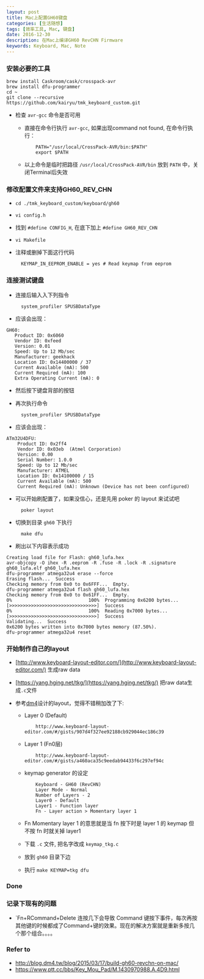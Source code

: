 ```yaml
---
layout: post
title: Mac上配置GH60键盘
categories: [生活随想]
tags: [效率工具, Mac, 键盘]
date: 2016-12-30
description: 在Mac上编译GH60 RevCHN Firmware
keywords: Keyboard, Mac, Note
---
```


### 安装必要的工具

    brew install Caskroom/cask/crosspack-avr
    brew install dfu-programmer
    cd ~
    git clone --recursive https://github.com/kairyu/tmk_keyboard_custom.git

* 检查 `avr-gcc` 命令是否可用

  * 直接在命令行执行 `avr-gcc`, 如果出现command not found, 在命令行执行：

            PATH="/usr/local/CrossPack-AVR/bin:$PATH"
            export $PATH

  * 以上命令是临时把路径 `/usr/local/CrossPack-AVR/bin` 放到 `PATH` 中，关闭Terminal后失效

### 修改配置文件来支持GH60_REV_CHN  

* `cd ./tmk_keyboard_custom/keyboard/gh60`
* `vi config.h`
* 找到 `#define CONFIG_H`, 在底下加上 `#define GH60_REV_CHN`

* `vi Makefile`
* 注释或删掉下面这行代码

        KEYMAP_IN_EEPROM_ENABLE = yes # Read keymap from eeprom

### 连接测试键盘

* 连接后输入入下列指令

        system_profiler SPUSBDataType

* 应该会出现：

```
GH60:
   Product ID: 0x6060
   Vendor ID: 0xfeed
   Version: 0.01
   Speed: Up to 12 Mb/sec
   Manufacturer: geekhack
   Location ID: 0x14400000 / 37
   Current Available (mA): 500
   Current Required (mA): 100
   Extra Operating Current (mA): 0
```

* 然后按下键盘背部的按钮
* 再次执行命令

        system_profiler SPUSBDataType

* 应该会出现：

```
ATm32U4DFU:
    Product ID: 0x2ff4
    Vendor ID: 0x03eb  (Atmel Corporation)
    Version: 0.00
    Serial Number: 1.0.0
    Speed: Up to 12 Mb/sec
    Manufacturer: ATMEL
    Location ID: 0x14100000 / 15
    Current Available (mA): 500
    Current Required (mA): Unknown (Device has not been configured)
```

* 可以开始刷配置了，如果没信心，还是先用 poker 的 layout 来试试吧

        poker layout

* 切换到目录 `gh60` 下执行

        make dfu

* 刷出以下内容表示成功

```
Creating load file for Flash: gh60_lufa.hex
avr-objcopy -O ihex -R .eeprom -R .fuse -R .lock -R .signature gh60_lufa.elf gh60_lufa.hex
dfu-programmer atmega32u4 erase --force
Erasing flash...  Success
Checking memory from 0x0 to 0x6FFF...  Empty.
dfu-programmer atmega32u4 flash gh60_lufa.hex
Checking memory from 0x0 to 0x61FF...  Empty.
0%                            100%  Programming 0x6200 bytes...
[>>>>>>>>>>>>>>>>>>>>>>>>>>>>>>>>]  Success
0%                            100%  Reading 0x7000 bytes...
[>>>>>>>>>>>>>>>>>>>>>>>>>>>>>>>>]  Success
Validating...  Success
0x6200 bytes written into 0x7000 bytes memory (87.50%).
dfu-programmer atmega32u4 reset
```

### 开始制作自己的layout

* [http://www.keyboard-layout-editor.com/](http://www.keyboard-layout-editor.com/) 生成raw data
* [https://yang.hging.net/tkg/](https://yang.hging.net/tkg/) 把raw data生成`.c`文件
* 参考[dm4](http://blog.dm4.tw/blog/2015/03/17/build-gh60-revchn-on-mac/)设计的layout，觉得不错稍加改了下:

  * Layer 0 (Default)

            http://www.keyboard-layout-editor.com/#/gists/907d4f327ee92188cb929044ec186c39

  * Layer 1 (Fn0层)

            http://www.keyboard-layout-editor.com/#/gists/a460aca35c9eedab94433f6c297ef94c

  * keymap generator 的设定

            Keyboard - GH60 (RevCHN)
            Layer Mode - Normal
            Number of Layers - 2
            Layer0 - Default
            Layer1 - Function layer
            Fn - Layer action > Momentary layer 1

  * Fn Momentary layer 1 的意思就是当 fn 按下时是 layer 1 的 keymap 但不按 fn 时就关掉 layer1

  * 下载 `.c` 文件, 把名字改成 `keymap_tkg.c`

  * 放到 `gh60` 目录下边

  * 执行 `make KEYMAP=tkg dfu`

### Done

### 记录下现有的问题

* `Fn+RCommand+Delete 连按几下会导致 Command 键按下事件，每次再按其他键的时候都成了Command+键的效果。现在的解决方案就是重新多按几个那个组合。。。。

### Refer to

* <http://blog.dm4.tw/blog/2015/03/17/build-gh60-revchn-on-mac/>
* <https://www.ptt.cc/bbs/Key_Mou_Pad/M.1430970988.A.4D9.html>
